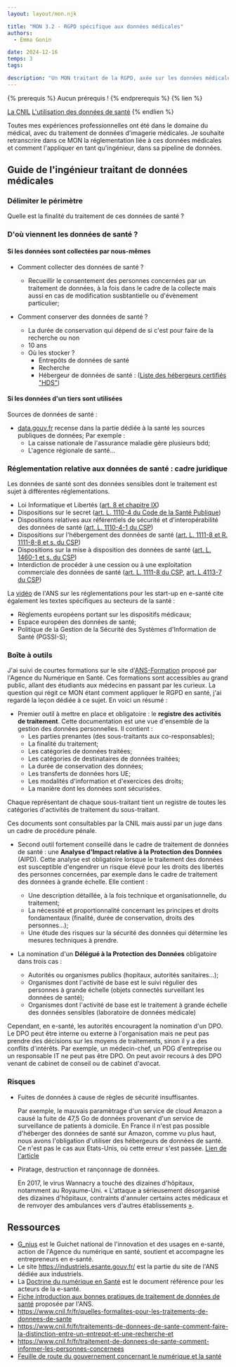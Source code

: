 ```yaml
---
layout: layout/mon.njk

title: "MON 3.2 - RGPD spécifique aux données médicales"
authors:
  - Emma Gonin

date: 2024-12-16
temps: 3
tags:

description: "Un MON traitant de la RGPD, axée sur les données médicales."
---
```


{% prerequis %}
Aucun prérequis !
{% endprerequis %}
{% lien %}

[La CNIL](https://www.cnil.fr/fr/le-rgpd-applique-au-secteur-de-la-sante)
[L'utilisation des données de santé](https://www.legalplace.fr/guides/rgpd-donnees-sante/)
{% endlien %}

Toutes mes expériences professionnelles ont été dans le domaine du médical, avec du traitement de données d'imagerie médicales. Je souhaite retranscrire dans ce MON la réglementation liée à ces données médicales et comment l'appliquer en tant qu'ingénieur, dans sa pipeline de données.

## Guide de l'ingénieur traitant de données médicales

### Délimiter le périmètre
Quelle est la finalité du traitement de ces données de santé ?

### D'où viennent les données de santé ?

#### Si les données sont collectées par nous-mêmes

* Comment collecter des données de santé ?
  * Recueillir le consentement des personnes concernées par un traitement de données, à la fois dans le cadre de la collecte mais aussi en cas de modification susbtantielle ou d'évènement particulier;

* Comment conserver des données de santé ?
  * La durée de conservation qui dépend de si c'est pour faire de la recherche ou non
   * 10 ans
  * Où les stocker ?
    * Entrepôts de données de santé
    * Recherche
    * Hébergeur de données de santé : ([Liste des hébergeurs certifiés "HDS"](https://esante.gouv.fr/offres-services/hds/liste-des-herbergeurs-certifies))

#### Si les données d'un tiers sont utilisées

Sources de données de santé :
* [data.gouv.fr](https://www.data.gouv.fr/fr/pages/donnees_sante/) recense dans la partie dédiée à la santé les sources publiques de données;
  Par exemple :
  * La caisse nationale de l'assurance maladie gère plusieurs bdd;
  * L'agence régionale de santé...

### Réglementation relative aux données de santé : cadre juridique

Les données de santé sont des données sensibles dont le traitement est sujet à différentes réglementations.

* Loi Informatique et Libertés ([art. 8 et chapitre IX](https://www.cnil.fr/fr/la-loi-informatique-et-libertes))
* Dispositions sur le secret ([art. L. 1110-4 du Code de la Santé Publique](https://www.legifrance.gouv.fr/codes/id/LEGIARTI000036515027/2018-01-19/))
* Dispositions relatives aux référentiels de sécurité et d'interopérabilité des données de santé ([art. L. 1110-4-1 du CSP](https://www.legifrance.gouv.fr/codes/id/LEGIARTI000038886960/2019-07-27/))
* Dispositions sur l'hébergement des données de santé ([art. L. 1111-8 et R. 1111-8-8 et s. du CSP](https://www.legifrance.gouv.fr/codes/id/LEGIARTI000033862549/2018-04-01/))
* Dispositions sur la mise à disposition des données de santé ([art. L. 1460-1 et s. du CSP](https://www.legifrance.gouv.fr/codes/id/LEGIARTI000038886892/2019-06-02/))
* Interdiction de procéder à une cession ou à une exploitation commerciale des données de santé ([art. L. 1111-8 du CSP](https://www.legifrance.gouv.fr/codes/id/LEGIARTI000021941353/2012-07-28/), [art. L 4113-7 du CSP](https://www.legifrance.gouv.fr/codes/id/LEGIARTI000021941353/2012-07-28/))

La [vidéo](https://www.youtube.com/watch?v=aGisMwPoBG8&t=19s&ab_channel=AgenceduNum%C3%A9riqueenSant%C3%A9) de l'ANS sur les réglementations pour les start-up en e-santé cite également les textes spécifiques au secteurs de la santé :
* Règlements européens portant sur les dispositifs médicaux;
* Espace européen des données de santé;
* Politique de la Gestion de la Sécurité des Systèmes d'Information de Santé (PGSSI-S);

### Boîte à outils
J'ai suivi de courtes formations sur le site d'[ANS-Formation](https://www.coorpacademy.com/ans-formation/) proposé par l'Agence du Numérique en Santé. Ces formations sont accessibles au grand public, allant des étudiants aux médecins en passant par les curieux.
La question qui régit ce MON étant comment appliquer le RGPD en santé, j'ai regardé la leçon dédiée à ce sujet.
En voici un résumé :

* Premier outil à mettre en place et obligatoire : le **registre des activités de traitement**. Cette documentation est une vue d'ensemble de la gestion des données personnelles.
Il contient :
  * Les parties prenantes (des sous-traitants aux co-responsables);
  * La finalité du traitement;
  * Les catégories de données traitées;
  * Les catégories de destinataires de données traitées;
  * La durée de conservation des données;
  * Les transferts de données hors UE;
  * Les modalités d'information et d'exercices des droits;
  * La manière dont les données sont sécurisées.

Chaque représentant de chaque sous-traitant tient un registre de toutes les catégories d'activités de traitement du sous-traitant.

Ces documents sont consultables par la CNIL mais aussi par un juge dans un cadre de procédure pénale.

* Second outil fortement conseillé dans le cadre de traitement de données de santé : une **Analyse d'Impact relative à la Protection des Données** (AIPD).
Cette analyse est obligatoire lorsque le traitement des données est susceptible d'engendrer un risque élevé pour les droits des libertés des personnes concernées, par exemple dans le cadre de traitement des données à grande échelle.
Elle contient :
  * Une description détaillée, à la fois technique et organisationnelle, du traitement;
  * La nécessité et proportionnalité concernant les principes et droits fondamentaux (finalité, durée de conservation, droits des personnes...);
  * Une étude des risques sur la sécurité des données qui détermine les mesures techniques à prendre.

* La nomination d'un **Délégué à la Protection des Données** obligatoire dans trois cas :
  * Autorités ou organismes publics (hopitaux, autorités sanitaires...);
  * Organismes dont l'activité de base est le suivi régulier des personnes à grande échelle (objets connectés surveillant les données de santé);
  * Organismes dont l'activité de base est le traitement à grande échelle des données sensibles (laboratoire de données médicale)

Cependant, en e-santé, les autorités encouragent la nomination d'un DPO. Le DPO peut être interne ou externe à l'organisation mais ne peut pas prendre des décisions sur les moyens de traitements, sinon il y a des conflits d'intérêts. Par exemple, un médecin-chef, un PDG d'entreprise ou un responsable IT ne peut pas être DPO.
On peut avoir recours à des DPO venant de cabinet de conseil ou de cabinet d'avocat.

### Risques
* Fuites de données à cause de règles de sécurité insuffisantes.

  Par exemple, le mauvais paramètrage d'un service de cloud Amazon a causé la fuite de 47,5 Go de données provenant d'un service de surveillance de patients à domicile. En France il n'est pas possible d'héberger des données de santé sur Amazon, comme vu plus haut, nous avons l'obligation d'utiliser des hébergeurs de données de santé. Ce n'est pas le cas aux Etats-Unis, où cette erreur s'est passée. [Lien de l'article](https://dsih.fr/articles/2672/les-dossiers-medicaux-de-150-000-patients-americains-en-acces-libre-sur-le-cloud-damazon)

* Piratage, destruction et rançonnage de données.

  En 2017, le virus Wannacry a touché des dizaines d'hôpitaux, notamment au Royaume-Uni. « L'attaque a sérieusement désorganisé des dizaines d'hôpitaux, contraints d'annuler certains actes médicaux et de renvoyer des ambulances vers d'autres établissements [»](https://www.lesechos.fr/2017/05/cyberattaques-les-hopitaux-britanniques-principales-cibles-atteintes-168007).


## Ressources
* [G_nius](https://gnius.esante.gouv.fr/fr) est le Guichet national de l'innovation et des usages en e-santé, action de l'Agence du numérique en santé, soutient et accompagne les entrepreneurs en e-santé.
* Le site https://industriels.esante.gouv.fr/ est la partie du site de l'ANS dédiée aux industriels.
* La [Doctrine du numérique en Santé](https://industriels.esante.gouv.fr/sites/default/files/media/document/Doctrine_2023.pdf) est le document référence pour les acteurs de la e-santé.
* [Fiche introduction aux bonnes pratiques de traitement de données de santé](https://industriels.esante.gouv.fr/sites/default/files/media/document/innovation/20221025_ANS-DEII_Innovation_PSC_Fiche-Synthetique_Donnees-de-sante_V1.2.pdf) proposée par l'ANS.
* https://www.cnil.fr/fr/quelles-formalites-pour-les-traitements-de-donnees-de-sante
* https://www.cnil.fr/fr/traitements-de-donnees-de-sante-comment-faire-la-distinction-entre-un-entrepot-et-une-recherche-et
* https://www.cnil.fr/fr/traitement-de-donnees-de-sante-comment-informer-les-personnes-concernees
* [Feuille de route du gouvernement concernant le numérique et la santé](https://industriels.esante.gouv.fr/sites/default/files/media/document/dns-feuille-de-route-2023-2027.pdf)

